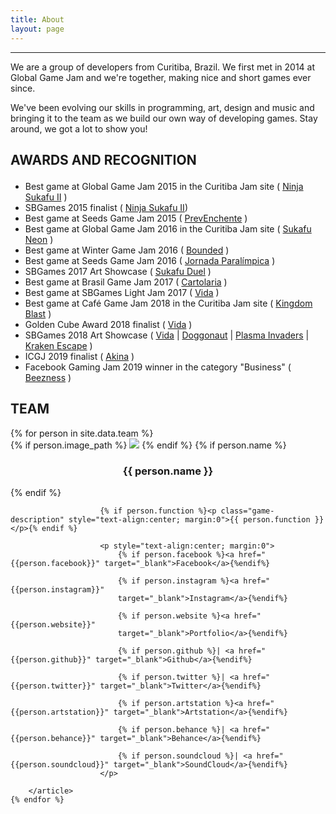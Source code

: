 ```yaml
---
title: About
layout: page
---
```

<hr>
<p>We are a group of developers from Curitiba, Brazil. We first met in 2014 at Global Game Jam and we're together, making nice and short games ever since.</p>
<p>We've been evolving our skills in programming, art, design and music and bringing it to the team as we build our own way of developing games. Stay around, we got a lot to show you!</p>

<!-- PREMIACOES -->
<!-- <h2> Premiações e indicaçoes <p class="fa fa-trophy" style="color: #ffd700"></p> </h2> -->
<h2 class="samurai-font"> AWARDS AND RECOGNITION <p class="fa fa-trophy" style="color: #ffb500"></p></h2>

<ul class="skill-list">
	<li>Best game at Global Game Jam 2015 in the Curitiba Jam site ( <a target="_blank" href="https://sukafu-team.itch.io/ninja-sukafu-ii">Ninja Sukafu II</a> )</li>
	<li>SBGames 2015 finalist ( <a target="_blank" href="https://sukafu-team.itch.io/ninja-sukafu-ii"> Ninja Sukafu II</a>)</li>
	<li>Best game at Seeds Game Jam 2015 ( <a target="_blank" href="https://sukafu-team.itch.io/prev-enchente">PrevEnchente</a> )</li>
	<li>Best game at Global Game Jam 2016 in the Curitiba Jam site ( <a target="_blank" href="https://sukafu-team.itch.io/sukafu-neon">Sukafu Neon</a> )</li>
	<li>Best game at Winter Game Jam 2016 ( <a target="_blank" href="https://sukafu-team.itch.io/bounded">Bounded</a> )</li>
	<li>Best game at Seeds Game Jam 2016 ( <a target="_blank" href="https://sukafu-team.itch.io/jornada-paralimpica">Jornada Paralímpica</a> )</li>
	<li>SBGames 2017 Art Showcase ( <a target="_blank" href="https://sukafu-team.itch.io/sukafu-duel"> Sukafu Duel</a> )</li>
	<li>Best game at Brasil Game Jam 2017 ( <a target="_blank" href="https://sukafu-team.itch.io/cartolaria">Cartolaria</a> )</li>
	<li>Best game at SBGames Light Jam 2017 ( <a target="_blank" href="https://sukafu-team.itch.io/vida">Vida</a> )</li>
	<li>Best game at Café Game Jam 2018 in the Curitiba Jam site ( <a target="_blank" href="https://sukafu-team.itch.io/kingdom-blast">Kingdom Blast</a> )</li>
	<li>Golden Cube Award 2018 finalist ( <a target="_blank" href="https://sukafu-team.itch.io/vida">Vida</a> )</li>
	<li>SBGames 2018 Art Showcase (
		<a target="_blank" href="https://sukafu-team.itch.io/vida"> Vida</a> |
		<a target="_blank" href="https://sukafuteam.com/doggonaut"> Doggonaut</a> |
		<a target="_blank" href="https://sukafu-team.itch.io/plasma-invaders"> Plasma Invaders</a> |
		<a target="_blank" href="https://sukafuteam.com/kraken_escape"> Kraken Escape</a>
	)</li>
	<li>ICGJ 2019 finalist ( <a target="_blank" href="https://sukafu-team.itch.io/akina">Akina</a> )</li>
	<li>Facebook Gaming Jam 2019 winner in the category "Business" ( <a target="_blank" href="https://sukafu-team.itch.io/beezness">Beezness</a> )</li>
</ul>

<!-- TEAM -->
<h2 class="samurai-font"> TEAM </h2>
<section class="entry-list">
    {% for person in site.data.team %}
        <article class="team-entry">
            {% if person.image_path %}
                <a class="team-image">
                    <img src="{{ site.url }}/assets/images/team/{{ person.image_path }}">
                </a>
            {% endif %}
            {% if person.name %}
                <h3 class="game-title" style="text-align:center;">
                    <a style="text-decoration: none">
                        {{ person.name }}
                    </a>
                </h3>
            {% endif %}

						{% if person.function %}<p class="game-description" style="text-align:center; margin:0">{{ person.function }}</p>{% endif %}

						<p style="text-align:center; margin:0">
							{% if person.facebook %}<a href="{{person.facebook}}" target="_blank">Facebook</a>{%endif%}

							{% if person.instagram %}<a href="{{person.instagram}}"
							target="_blank">Instagram</a>{%endif%}

							{% if person.website %}<a href="{{person.website}}"
							target="_blank">Portfolio</a>{%endif%}

							{% if person.github %}| <a href="{{person.github}}" target="_blank">Github</a>{%endif%}

							{% if person.twitter %}| <a href="{{person.twitter}}" target="_blank">Twitter</a>{%endif%}

							{% if person.artstation %}<a href="{{person.artstation}}" target="_blank">Artstation</a>{%endif%}

							{% if person.behance %}| <a href="{{person.behance}}" target="_blank">Behance</a>{%endif%}

							{% if person.soundcloud %}| <a href="{{person.soundcloud}}" target="_blank">SoundCloud</a>{%endif%}
						</p>

        </article>
    {% endfor %}
</section>
